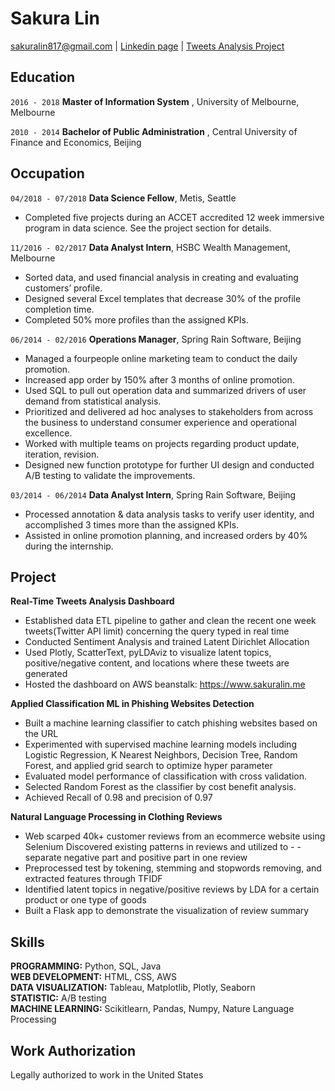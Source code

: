 # Sakura Lin

<div id="webaddress">
<a href="sakuralin817@gmail.com">sakuralin817@gmail.com</a>
| <a href="http://https://www.linkedin.com/in/sakuralin/">Linkedin page</a>
| <a href="http://https://www.sakuralin.me">Tweets Analysis Project</a>
</div>

## Education

`2016 - 2018`
__Master of Information System__
, University of Melbourne, Melbourne


`2010 - 2014`
__Bachelor of Public Administration__
, Central University of Finance and Economics, Beijing

## Occupation

`04/2018 - 07/2018`
__Data Science Fellow__, Metis, Seattle
- Completed five projects during an ACCET accredited 12 week immersive program in data science. See the project section for details.

`11/2016 - 02/2017`
__Data Analyst Intern__, HSBC Wealth Management, Melbourne
- Sorted data, and used financial analysis in creating and evaluating customers’ profile. 
- Designed several Excel templates that decrease 30% of the profile completion time. 
- Completed 50% more profiles than the assigned KPIs.

`06/2014 - 02/2016`
__Operations Manager__, Spring Rain Software, Beijing
- Managed a four­people online marketing team to conduct the daily promotion. 
- Increased app order by 150% after 3 months of online promotion.
- Used SQL to pull out operation data and summarized drivers of user demand from statistical analysis.
- Prioritized and delivered ad hoc analyses to stakeholders from across the business to understand consumer experience and operational excellence.
- Worked with multiple teams on projects regarding product update, iteration, revision. 
- Designed new function prototype for further UI design and conducted A/B testing to validate the improvements.

`03/2014 - 06/2014`
__Data Analyst Intern__, Spring Rain Software, Beijing
- Processed annotation & data analysis tasks to verify user identity, and accomplished 3 times more than the assigned KPIs.
- Assisted in online promotion planning, and increased orders by 40% during the internship.

## Project

__Real-Time Tweets Analysis Dashboard__
- Established data ETL pipeline to gather and clean the recent one week tweets(Twitter API limit) concerning the query typed in real time
- Conducted Sentiment Analysis and trained Latent Dirichlet Allocation
- Used Plotly, ScatterText, pyLDAviz to visualize latent topics, positive/negative content, and locations where these tweets are generated
- Hosted the dashboard on AWS beanstalk: <a href="http://https://www.sakuralin.me">https://www.sakuralin.me</a>

__Applied Classification ML in Phishing Websites Detection__
- Built a machine learning classifier to catch phishing websites based on the URL 
- Experimented with supervised machine learning models including Logistic Regression, K Nearest Neighbors, Decision Tree, Random Forest, and applied grid search to optimize hyper parameter
- Evaluated model performance of classification with cross validation. 
- Selected Random Forest as the classifier by cost benefit analysis.
- Achieved Recall of 0.98 and precision of 0.97

__Natural Language Processing in Clothing Reviews__
- Web scarped 40k+ customer reviews from an e­commerce website using Selenium Discovered existing patterns in reviews and utilized to - - separate negative part and positive part in one review
- Preprocessed test by tokening, stemming and stop­words removing, and extracted features through TF­IDF
- Identified latent topics in negative/positive reviews by LDA for a certain product or one type of goods
- Built a Flask app to demonstrate the visualization of review summary

## Skills

__PROGRAMMING:__ Python, SQL, Java <br/>
__WEB DEVELOPMENT:__ HTML, CSS, AWS <br/>
__DATA VISUALIZATION:__ Tableau, Matplotlib, Plotly, Seaborn <br/>
__STATISTIC:__ A/B testing <br/>
__MACHINE LEARNING:__ Scikit­learn, Pandas, Numpy, Nature Language Processing <br/>


## Work Authorization

Legally authorized to work in the United States







